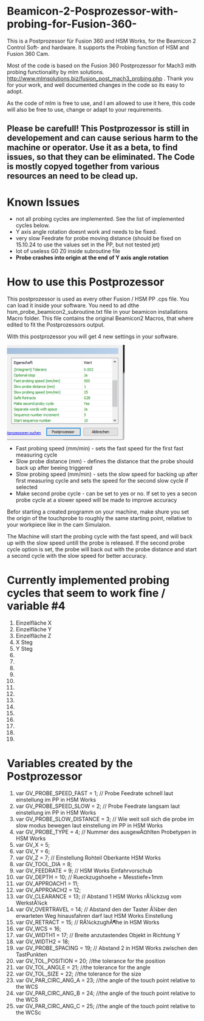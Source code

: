 # Beamicon-2-Posprozessor-with-probing-for-Fusion-360-
This is a Postprozessor für Fusion 360 and HSM Works, for the Beamicon 2 Control Soft- and hardware. It supports the Probing function of HSM and Fusion 360 Cam.

Most of the code is based on the Fusion 360 Postprozessor for Mach3 mith probing functionality by mlm solutions. <a href>http://www.mlmsolutions.biz/fusion_post_mach3_probing.php
</a>. Thank you for your work, and well documented changes in the code so its easy to adopt.

As the code of mlm is free to use, and I am allowed to use it here, this code will also be free to use, change or adapt to your requirements.

## Please be carefull! This Postprozessor is still in developement and can cause serious harm to the machine or operator. Use it as a beta, to find issues, so that they can be eliminated. The Code is mostly copyed together from various resources an need to be clead up.

# Known Issues

- not all probing cycles are implemented. See the list of implemented cycles below.
- Y axis angle rotation doesnt work and needs to be fixed.
- very slow Feedrate for probe moving distance (should be fixed on 15.10.24 to use the values set in the PP, but not tested jet)
- lot of useless G0 Z0 inside subroutine file
- <b>Probe crashes into origin at the end of Y axis angle rotation</b>


# How to use this Postprozessor

This postprozessor is used as every other Fusion / HSM PP .cps file.
You can load it inside your software. You need to ad dthe hsm_probe_beamicon2_subroutine.txt file in your beamicon installations Macro folder.
This file contains the original Beamicon2 Macros, that where edited to fit the Postprozessors output.

With this postprozessor you will get 4 new settings in your software.

<a href="" target="blank"><img align="center" src="/images/hsmworks_pp_settings.PNG" height="250" /></a>

<ul>
    <li>Fast probing speed (mm/min) - sets the fast speed for the first fast measuring cycle</li>
    <li>Slow probe distance (mm)    - defines the distance that the probe should back up after beeing triggered</li>
    <li>Slow probing speed (mm/min) - sets the slow speed for backing up after first measuring cycle and sets the speed for the second slow cycle if selected</li>
    <li>Make second probe cycle     - can be set to yes or no. If set to yes a secon probe cycle at a slower speed will be made to improve accuracy</li>
</ul>

Befor starting a created programm on your machine, make shure you set the origin of the touchprobe to roughly the same starting point, rellative to your workpiece like in the cam Simulaion.

The Machine will start the probing cycle with the fast speed, and will back up with the slow speed untill the probe is released. If the second probe cycle option is set, the probe will back out with the probe distance and start a second cycle with the slow speed for better accuracy.




# Currently implemented probing cycles that seem to work fine / variable #4
<ol>
    <li>Einzelfläche X</li>
    <li>Einzelfläche Y</li>
    <li>Einzelfläche Z</li>
    <li>X Steg</li>
    <li>Y Steg</li>
    <li></li>
    <li></li>
    <li></li>
    <li></li>
    <li></li>
    <li></li>
    <li></li>
    <li></li>
    <li></li>
    <li></li>
    <li></li>
    <li></li>
    <li></li>
    <li></li>
</ol>

# Variables created by the Postprozessor

<ol>
<li>var GV_PROBE_SPEED_FAST = 1; // Probe Feedrate schnell laut einstellung im PP in HSM Works</li>
<li>var GV_PROBE_SPEED_SLOW = 2; // Probe Feedrate langsam laut einstellung im PP in HSM Works</li>
<li>var GV_PROBE_SLOW_DISTANCE = 3; // Wie weit soll sich die probe im slow modus bewegen laut einstellung im PP in HSM Works</li>
<li>var GV_PROBE_TYPE = 4; // Nummer des ausgewÃ¤hlten Probetypen in HSM Works</li>
<li>var GV_X = 5; </li>
<li>var GV_Y = 6; </li>
<li>var GV_Z = 7; // Einstellung Rohteil Oberkante HSM Works</li>
<li>var GV_TOOL_DIA = 8;</li>
<li>var GV_FEEDRATE = 9; // HSM Works Einfahrvorschub</li>
<li>var GV_DEPTH = 10; // Rueckzugshoehe + Messtiefe+1mm</li>
<li>var GV_APPROACH1 = 11;</li>
<li>var GV_APPROACH2 = 12;</li>
<li>var GV_CLEARANCE = 13; // Abstand 1 HSM Works rÃ¼ckzug vom WerkstÃ¼ck</li>
<li>var GV_OVERTRAVEL = 14; // Abstand den der Taster Ã¼ber den erwarteten Weg hinausfahren darf laut HSM Works Einstellung</li>
<li>var GV_RETRACT = 15; // RÃ¼ckzughÃ¶he in HSM Works</li>
<li>var GV_WCS = 16;</li>
<li>var GV_WIDTH1 = 17; // Breite anzutastendes Objekt in Richtung Y</li>
<li>var GV_WIDTH2 = 18;</li>
<li>var GV_PROBE_SPACING = 19; // Abstand 2 in HSM Works zwischen den TastPunkten</li>
<li>var GV_TOL_POSITION = 20;  //the tolerance for the position</li>
<li>var GV_TOL_ANGLE = 21;  //the tolerance for the angle</li>
<li>var GV_TOL_SIZE = 22;  //the tolerance for the size</li>
<li>var GV_PAR_CIRC_ANG_A = 23; //the angle of the touch point relative to the WCS</li>
<li>var GV_PAR_CIRC_ANG_B = 24; //the angle of the touch point relative to the WCS</li>
<li>var GV_PAR_CIRC_ANG_C = 25; //the angle of the touch point relative to the WCSc</li>

</ol>
